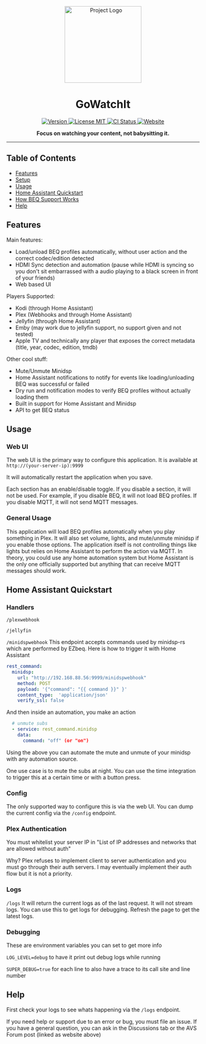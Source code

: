 <!-- README.md -->
<p align="center">
  <img src="./logo-upscale.png" alt="Project Logo" width="200" height="200"/>
</p>

<h1 align="center">GoWatchIt</h1>

<p align="center">
  <a href="https://github.com/iloveicedgreentea/GoWatchIt/releases">
    <img src="https://img.shields.io/github/v/release/iloveicedgreentea/gowatchit" alt="Version" />
  </a>
  <a href="LICENSE">
    <img src="https://img.shields.io/badge/License-CC_Custom-blue" alt="License MIT" />
  </a>
  <a href="https://github.com/iloveicedgreentea/gowatchit/actions">
    <img src="https://github.com/iloveicedgreentea/gowatchit/workflows/Docker/badge.svg" alt="CI Status" />
  </a>
  <a href="https://www.avsforum.com/threads/gowatchit-beq-ezbeq-plex-webhook-automation-tool-official-thread.3264800/">
    <img src="https://img.shields.io/website-up-down-green-red/http/shields.io.svg" alt="Website" />
  </a>
</p>

<p align="center">
  <b>Focus on watching your content, not babysitting it.</b><br>
</p>

---

## Table of Contents
- [Features](#features)
- [Setup](#docs/setup.md)
- [Usage](#usage)
- [Home Assistant Quickstart](#Home-Assistant-Quickstart)
- [How BEQ Support Works](#docs/beq.md)
- [Help](#help)

## Features

Main features:
* Load/unload BEQ profiles automatically, without user action and the correct codec/edition detected
* HDMI Sync detection and automation (pause while HDMI is syncing so you don't sit embarrassed with a audio playing to a black screen in front of your friends)
* Web based UI

Players Supported:
* Kodi (through Home Assistant)
* Plex (Webhooks and through Home Assistant)
* Jellyfin (through Home Assistant)
* Emby (may work due to jellyfin support, no support given and not tested)
* Apple TV and technically any player that exposes the correct metadata (title, year, codec, edition, tmdb)

Other cool stuff:
* Mute/Unmute Minidsp
* Home Assistant notifications to notify for events like loading/unloading BEQ was successful or failed
* Dry run and notification modes to verify BEQ profiles without actually loading them
* Built in support for Home Assistant and Minidsp
* API to get BEQ status

## Usage

### Web UI
The web UI is the primary way to configure this application. It is available at `http://(your-server-ip):9999`

It will automatically restart the application when you save.

Each section has an enable/disable toggle. If you disable a section, it will not be used. For example, if you disable BEQ, it will not load BEQ profiles. If you disable MQTT, it will not send MQTT messages.

### General Usage
This application will load BEQ profiles automatically when you play something in Plex. It will also set volume, lights, and mute/unmute minidsp if you enable those options. The application itself is not controlling things like lights but relies on Home Assistant to perform the action via MQTT. In theory, you could use any home automation system but Home Assistant is the only one officially supported but anything that can receive MQTT messages should work.

## Home Assistant Quickstart

### Handlers
`/plexwebhook`

`/jellyfin` 

`/minidspwebhook`
This endpoint accepts commands used by minidsp-rs which are performed by EZbeq. Here is how to trigger it with Home Assistant

```yaml
rest_command:
  minidsp:
    url: "http://192.168.88.56:9999/minidspwebhook"
    method: POST
    payload: '{"command": "{{ command }}" }'
    content_type:  'application/json'
    verify_ssl: false
```

And then inside an automation, you make an action
```yaml
  # unmute subs
  - service: rest_command.minidsp
    data:
      command: "off" (or "on")
```

Using the above you can automate the mute and unmute of your minidsp with any automation source.

One use case is to mute the subs at night. You can use the time integration to trigger this at a certain time or with a button press.

### Config
The only supported way to configure this is via the web UI. You can dump the current config via the `/config` endpoint.

### Plex Authentication
You must whitelist your server IP in "List of IP addresses and networks that are allowed without auth"

Why? Plex refuses to implement client to server authentication and you must go through their auth servers. I may eventually implement their auth flow but it is not a priority.

### Logs
`/logs`
It will return the current logs as of the last request. It will not stream logs. You can use this to get logs for debugging. Refresh the page to get the latest logs.

### Debugging
These are environment variables you can set to get more info

`LOG_LEVEL=debug` to have it print out debug logs while running

`SUPER_DEBUG=true` for each line to also have a trace to its call site and line number

## Help
First check your logs to see whats happening via the `/logs` endpoint.

If you need help or support due to an error or bug, you must file an issue. If you have a general question, you can ask in the Discussions tab or the AVS Forum post (linked as website above)